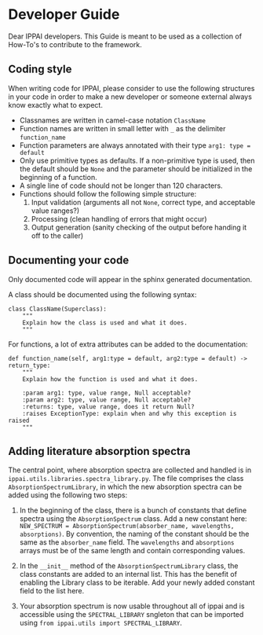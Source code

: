 # Developer Guide

Dear IPPAI developers.
This Guide is meant to be used as a collection of How-To's to contribute to the framework.

## Coding style

When writing code for IPPAI, please consider to use the following structures in your code in order to make a new
developer or someone external always know exactly what to expect.

- Classnames are written in camel-case notation `ClassName`
- Function names are written in small letter with `_` as the delimiter `function_name`
- Function parameters are always annotated with their type `arg1: type = default`
- Only use primitive types as defaults. If a non-primitive type is used, then the default should be `None` and
 the parameter should be initialized in the beginning of a function.
- A single line of code should not be longer than 120 characters.
- Functions should follow the following simple structure:
  1. Input validation (arguments all not `None`, correct type, and acceptable value ranges?)
  2. Processing (clean handling of errors that might occur)
  3. Output generation (sanity checking of the output before handing it off to the caller)

## Documenting your code
Only documented code will appear in the sphinx generated documentation.

A class should be documented using the following syntax:


    class ClassName(Superclass):
        """
        Explain how the class is used and what it does.
        """

For functions, a lot of extra attributes can be added to the documentation:


    def function_name(self, arg1:type = default, arg2:type = default) -> return_type:
        """
        Explain how the function is used and what it does.
        
        :param arg1: type, value range, Null acceptable?
        :param arg2: type, value range, Null acceptable?
        :returns: type, value range, does it return Null?
        :raises ExceptionType: explain when and why this exception is raised
        """

## Adding literature absorption spectra

 The central point, where absorption spectra are collected and handled is in 
 `ippai.utils.libraries.spectra_library.py`. The file comprises the class `AbsorptionSpectrumLibrary`, in which the
 new absorption spectra can be added using the following two steps:
 
 1. In the beginning of the class, there is a bunch of constants that define spectra using the `AbsorptionSpectrum`
 class. Add a new constant here: `NEW_SPECTRUM = AbsorptionSpectrum(absorber_name, wavelengths, absorptions)`. By
 convention, the naming of the constant should be the same as the `absorber_name` field. The `wavelengths` and
 `absorptions` arrays must be of the same length and contain corresponding values.
 
 2. In the `__init__` method of the `AbsorptionSpectrumLibrary` class, the class constants are added to an internal
 list. This has the benefit of enabling the Library class to be iterable. Add your newly added constant field to 
 the list here.
 
 3. Your absorption spectrum is now usable throughout all of ippai and is accessible using the `SPECTRAL_LIBRARY`
 sngleton that can be imported using `from ippai.utils import SPECTRAL_LIBRARY`. 